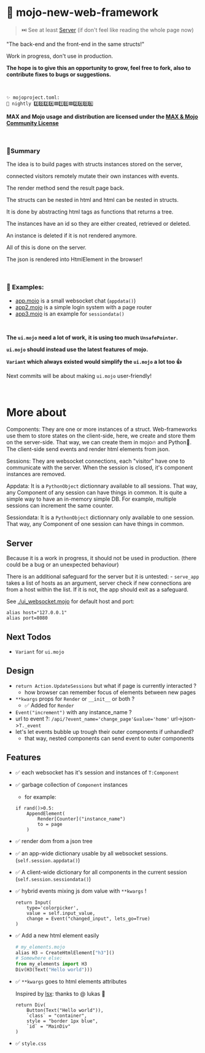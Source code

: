 <!-- # 🌐🦜mojo-web-framework -->
<!-- # 🏄🌊  -->
# 🐣 mojo-new-web-framework

> ⏭️ See at least [Server](#server) (if don't feel like reading the whole page now)

"The back-end and the front-end in the same structs!"

Work in progress, don't use in production.

**The hope is to give this an opportunity to grow,
feel free to fork, also to contribute fixes to bugs or suggestions.**

&nbsp;

    ✨ mojoproject.toml:
    🔮 nightly 2️⃣0️⃣2️⃣4️⃣🟪1️⃣0️⃣🟪2️⃣4️⃣0️⃣6️⃣


**MAX and Mojo usage and distribution are licensed under the [MAX & Mojo Community License](https://www.modular.com/legal/max-mojo-license)**

&nbsp;

### 🥚Summary
The idea is to build pages with structs instances stored on the server,

connected visitors remotely mutate their own instances with events.

The render method send the result page back.

The structs can be nested in html and html can be nested in structs.

It is done by abstracting html tags as functions that returns a tree.

The instances have an id so they are either created, retrieved or deleted.

An instance is deleted if it is not rendered anymore.

All of this is done on the server.

The json is rendered into HtmlElement in the browser!

&nbsp;

### 🐣 Examples: 
- [app.mojo](./app.mojo) is a small websocket chat (`appdata()`)
- [app2.mojo](./app2.mojo) is a simple login system with a page router
- [app3.mojo](./app3.mojo) is an example for `sessiondata()`

&nbsp;

**The `ui.mojo` need a lot of work,**
**it is using too much `UnsafePointer`.**

**`ui.mojo` should instead use the latest features of mojo.**

**`Variant` which always existed would simplify the `ui.mojo` a lot too 👍**

Next commits will be about making `ui.mojo` user-friendly!

&nbsp;

# More about

Components: 
    They are one or more instances of a struct.
    Web-frameworks use them to store states on the client-side,
    here, we create and store them on the server-side.
    That way, we can create them in mojo🔥 and Python🐍.
    The client-side send events and render html elements from json.

Sessions:
    They are websocket connections,
    each "visitor" have one to communicate with the server.
    When the session is closed, it's component instances are removed.

Appdata:
    It is a `PythonObject` dictionnary available to all sessions.
    That way, any Component of any session can have things in common.
    It is quite a simple way to have an in-memory simple DB.
    For example, multiple sessions can increment the same counter.

Sessiondata:
    It is a `PythonObject` dictionnary only available to one session.
    That way, any Component of one session can have things in common.


## Server
Because it is a work in progress, it should not be used in production.
(there could be a bug or an unexpected behaviour)

There is an additional safeguard for the server but it is untested:
    - `serve_app` takes a list of hosts as an argument,
        server check if new connections are from a host within the list.
        If it is not, the app should exit as a safeguard.

See [./ui_websocket.mojo](./ui_websocket.mojo) for default host and port:
```mojo
alias host="127.0.0.1"
alias port=8080
```

## Next Todos 
<!-- 1. temporarely remove `->` from `Event` until it is needed -->
- `Variant` for `ui.mojo` 


## Design
- `return Action.UpdateSessions` but what if page is currently interacted  ? 
    - how browser can remember focus of elements between new pages
- `**kwargs` props for `Render` or `__init__` or both ?
    - ✅ Added for `Render`
- `Event("increment")` with any instance_name ?
- url to event ?: `/api/?event_name='change_page'&value='home'`
    url->json->`T._event`
- let's let events bubble up trough their outer components if unhandled?
    - that way, nested components can send event to outer components

## Features
- ✅ each websocket has it's session and instances of `T:Component`
- ✅ garbage collection of `Component` instances
    - for example:
    ```mojo
    if rand()>0.5: 
        AppendElement(
            Render[Counter]("instance_name")
            to = page
        )
    ```
- ✅ render dom from a json tree
- ✅ an app-wide dictionary usable by all websocket sessions.
    (`self.session.appdata()`)
- ✅ A client-wide dictionary for all components in the current session
    (`self.session.sessiondata()`)
- ✅ hybrid events mixing js dom value with `**kwargs` !
    ```mojo
    return Input(
        type='colorpicker',
        value = self.input_value,
        change = Event("changed_input", lets_go=True)
    )
    ```
- ✅ Add a new html element easily
    ```python
    # my_elements.mojo
    alias H3 = CreateHtmlElement["h3"]()
    # Somewhere else:
    from my_elements import H3
    Div(H3(Text("Hello world")))
    ```

- ✅ `**kwargs` goes to html elements attributes

    Inspired by [lsx](https://github.com/lsh/lsx): 
    thanks to @ lukas 💯
    ```mojo
    return Div(
        Button(Text("Hello world")),
        `class` = "container",
        style = "border 1px blue",
        `id` = "MainDiv"
    )
    ```

- ✅ `style.css`
